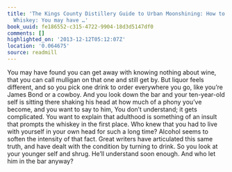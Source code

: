 ```yaml
---
title: 'The Kings County Distillery Guide to Urban Moonshining: How to Make and Drink
  Whiskey: You may have …'
book_uuid: fe186552-c315-4722-9904-18d3d5147df0
comments: []
highlighted_on: '2013-12-12T05:12:07Z'
location: '0.064675'
source: readmill
---
```


You may have found you can get away with knowing nothing about wine, that you can call mulligan on that one and still get by. But liquor feels different, and so you pick one drink to order everywhere you go, like you’re James Bond or a cowboy. And you look down the bar and your ten-year-old self is sitting there shaking his head at how much of a phony you’ve become, and you want to say to him, You don’t understand; it gets complicated. You want to explain that adulthood is something of an insult that prompts the whiskey in the first place. Who knew that you had to live with yourself in your own head for such a long time? Alcohol seems to soften the intensity of that fact. Great writers have articulated this same truth, and have dealt with the condition by turning to drink. So you look at your younger self and shrug. He’ll understand soon enough. And who let him in the bar anyway?